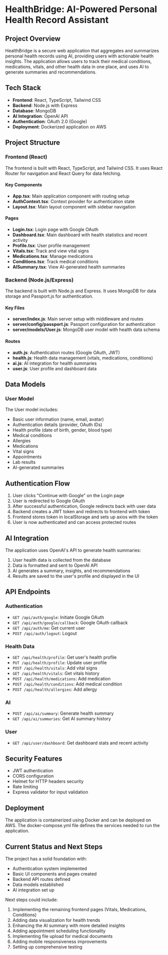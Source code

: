 # HealthBridge: AI-Powered Personal Health Record Assistant

## Project Overview

HealthBridge is a secure web application that aggregates and summarizes personal health records using AI, providing users with actionable health insights. The application allows users to track their medical conditions, medications, vitals, and other health data in one place, and uses AI to generate summaries and recommendations.

## Tech Stack

- **Frontend**: React, TypeScript, Tailwind CSS
- **Backend**: Node.js with Express
- **Database**: MongoDB
- **AI Integration**: OpenAI API
- **Authentication**: OAuth 2.0 (Google)
- **Deployment**: Dockerized application on AWS

## Project Structure

### Frontend (React)

The frontend is built with React, TypeScript, and Tailwind CSS. It uses React Router for navigation and React Query for data fetching.

#### Key Components

- **App.tsx**: Main application component with routing setup
- **AuthContext.tsx**: Context provider for authentication state
- **Layout.tsx**: Main layout component with sidebar navigation

#### Pages

- **Login.tsx**: Login page with Google OAuth
- **Dashboard.tsx**: Main dashboard with health statistics and recent activity
- **Profile.tsx**: User profile management
- **Vitals.tsx**: Track and view vital signs
- **Medications.tsx**: Manage medications
- **Conditions.tsx**: Track medical conditions
- **AISummary.tsx**: View AI-generated health summaries

### Backend (Node.js/Express)

The backend is built with Node.js and Express. It uses MongoDB for data storage and Passport.js for authentication.

#### Key Files

- **server/index.js**: Main server setup with middleware and routes
- **server/config/passport.js**: Passport configuration for authentication
- **server/models/User.js**: MongoDB user model with health data schema

#### Routes

- **auth.js**: Authentication routes (Google OAuth, JWT)
- **health.js**: Health data management (vitals, medications, conditions)
- **ai.js**: AI integration for health summaries
- **user.js**: User profile and dashboard data

## Data Models

### User Model

The User model includes:

- Basic user information (name, email, avatar)
- Authentication details (provider, OAuth IDs)
- Health profile (date of birth, gender, blood type)
- Medical conditions
- Allergies
- Medications
- Vital signs
- Appointments
- Lab results
- AI-generated summaries

## Authentication Flow

1. User clicks "Continue with Google" on the Login page
2. User is redirected to Google OAuth
3. After successful authentication, Google redirects back with user data
4. Backend creates a JWT token and redirects to frontend with token
5. Frontend stores token in localStorage and sets up axios with the token
6. User is now authenticated and can access protected routes

## AI Integration

The application uses OpenAI's API to generate health summaries:

1. User health data is collected from the database
2. Data is formatted and sent to OpenAI API
3. AI generates a summary, insights, and recommendations
4. Results are saved to the user's profile and displayed in the UI

## API Endpoints

### Authentication

- `GET /api/auth/google`: Initiate Google OAuth
- `GET /api/auth/google/callback`: Google OAuth callback
- `GET /api/auth/me`: Get current user
- `POST /api/auth/logout`: Logout

### Health Data

- `GET /api/health/profile`: Get user's health profile
- `PUT /api/health/profile`: Update user profile
- `POST /api/health/vitals`: Add vital signs
- `GET /api/health/vitals`: Get vitals history
- `POST /api/health/medications`: Add medication
- `POST /api/health/conditions`: Add medical condition
- `POST /api/health/allergies`: Add allergy

### AI

- `POST /api/ai/summary`: Generate health summary
- `GET /api/ai/summaries`: Get AI summary history

### User

- `GET /api/user/dashboard`: Get dashboard stats and recent activity

## Security Features

- JWT authentication
- CORS configuration
- Helmet for HTTP headers security
- Rate limiting
- Express validator for input validation

## Deployment

The application is containerized using Docker and can be deployed on AWS. The docker-compose.yml file defines the services needed to run the application.

## Current Status and Next Steps

The project has a solid foundation with:
- Authentication system implemented
- Basic UI components and pages created
- Backend API routes defined
- Data models established
- AI integration set up

Next steps could include:
1. Implementing the remaining frontend pages (Vitals, Medications, Conditions)
2. Adding data visualization for health trends
3. Enhancing the AI summary with more detailed insights
4. Adding appointment scheduling functionality
5. Implementing file upload for medical documents
6. Adding mobile responsiveness improvements
7. Setting up comprehensive testing